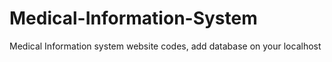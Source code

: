 # Medical-Information-System
Medical Information system website codes, add database on your localhost
